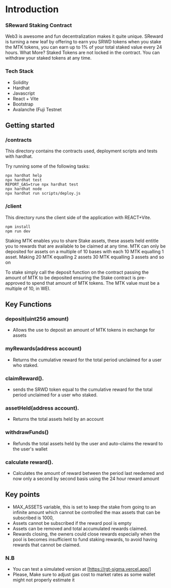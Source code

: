 

# Introduction
### SReward Staking Contract
Web3 is awesome and fun decentralization makes it quite unique. SReward is turning a new leaf by offering to earn you SRWD tokens when you stake the MTK tokens, you can earn up to 1% of your total staked value every 24 hours. 
What More?
Staked Tokens are not locked in the contract. You can withdraw your staked tokens at any time.

### Tech Stack
- Solidity
- Hardhat
- Javascript
- React + Vite
- Bootstrap
- Avalanche (Fuji Testnet

## Getting started

### /contracts

This directory contains the contracts used, deployment scripts and tests with hardhat.

Try running some of the following tasks:

```shell
npx hardhat help
npx hardhat test
REPORT_GAS=true npx hardhat test
npx hardhat node
npx hardhat run scripts/deploy.js
```

### /client
This directory runs the client side of the application with REACT+Vite.
```shell
npm install
npm run dev
```

Staking MTK enables you to share Stake assets, these assets held entitle you to rewards that are available to be claimed at any time. MTK can only be deposited for assets on a multiple of 10 bases with each 10 MTK equalling 1 asset. Making
20 MTK equalling 2 assets
30 MTK equalling 3 assets
and so on

To stake simply call the deposit function on the contract passing the amount of MTK to be deposited ensuring the Stake contract is pre-approved to spend that amount of MTK tokens. The MTK value must be a multiple of 10, in WEI.


## Key Functions

### deposit(uint256 amount)
- Allows the use to deposit an amount of MTK tokens in exchange for assets
### myRewards(address account)
- Returns the cumulative reward for the total period unclaimed for a user who staked.
### claimReward().
- sends the SRWD token equal to the cumulative reward for the total period unclaimed for a user who staked.
### assetHeld(address account). 
- Returns the total assets held by an account
### withdrawFunds()
- Refunds the total assets held by the user and auto-claims the reward to the user's wallet
### calculate reward().
- Calculates the amount of reward between the period last reedemed and now only a second by second basis using the 24 hour reward amount

## Key points
- MAX_ASSETS variable, this is set to keep the stake from going to an infinite amount which cannot be controlled the max assets that can be subscribed is 1000,
- Assets cannot be subscribed if the reward pool is empty
- Assets can be removed and total accumulated rewards claimed.
- Rewards closing, the owners could close rewards especially when the pool is becomes insufficient to fund staking rewards, to avoid having rewards that cannot be claimed.

### N.B
- You can test a simulated version at [https://rgt-sigma.vercel.app/]
- Please, Make sure to adjust gas cost to market rates as some wallet might not properly estimate it